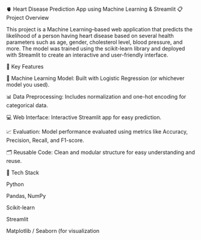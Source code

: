 🫀 Heart Disease Prediction App using Machine Learning & Streamlit
📋 Project Overview

This project is a Machine Learning–based web application that predicts the likelihood of a person having heart disease based on several health parameters such as age, gender, cholesterol level, blood pressure, and more.
The model was trained using the scikit-learn library and deployed with Streamlit to create an interactive and user-friendly interface.

🚀 Key Features

🧠 Machine Learning Model: Built with Logistic Regression (or whichever model you used).

📊 Data Preprocessing: Includes normalization and one-hot encoding for categorical data.

💻 Web Interface: Interactive Streamlit app for easy prediction.

📈 Evaluation: Model performance evaluated using metrics like Accuracy, Precision, Recall, and F1-score.

🗂️ Reusable Code: Clean and modular structure for easy understanding and reuse.

🧩 Tech Stack

Python

Pandas, NumPy

Scikit-learn

Streamlit

Matplotlib / Seaborn (for visualization
